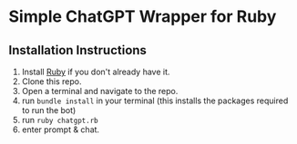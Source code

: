 # Simple ChatGPT Wrapper for Ruby

## Installation Instructions
1. Install [Ruby](https://www.ruby-lang.org) if you don't already have it.
2. Clone this repo.
3. Open a terminal and navigate to the repo.
4. run ```bundle install``` in your terminal (this installs the packages required to run the bot)
5. run ```ruby chatgpt.rb```
6. enter prompt & chat.
